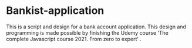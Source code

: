 # Bankist-application
This is a script and design for a bank account application. This design and programming is made possible by finishing the Udemy course ‘The complete Javascript course 2021. From zero to expert’ .

